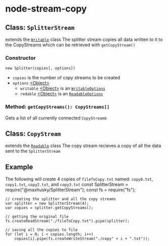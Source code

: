 # node-stream-copy
## Class: `SplitterStream`
extends the [`Writable`](https://nodejs.org/dist/latest-v16.x/docs/api/stream.html#class-streamwritable) class
The splitter stream copies all data written to it to the CopyStreams which can be retrieved with `getCopyStream()`
### Constructor
`new Splitter(copies[, options])`
- `copies` is the number of copy streams to be created
- `options` [\<Object\>](https://developer.mozilla.org/en-US/docs/Web/JavaScript/Reference/Global_Objects/Object)
  - `writable` [\<Object\>](https://developer.mozilla.org/en-US/docs/Web/JavaScript/Reference/Global_Objects/Object) is an [`WritableOptions`](https://nodejs.org/dist/latest-v16.x/docs/api/stream.html#new-streamwritableoptions)
  - `redable` [\<Object\>](https://developer.mozilla.org/en-US/docs/Web/JavaScript/Reference/Global_Objects/Object) is an [`ReadableOptions`](https://nodejs.org/dist/latest-v16.x/docs/api/stream.html#new-streamreadableoptions)
### Method: `getCopyStreams(): CopyStreams[]`
Gets a list of all currently connected `CopyStream`s
## Class: `CopyStream`
extends the [`Readable`](https://nodejs.org/dist/latest-v16.x/docs/api/stream.html#class-streamreadable) class
The copy stream recieves a copy of all the data sent to the `SplitterStream`

## Example
The following will create 4 copies of `fileToCopy.txt` named: `copy0.txt`, `copy1.txt`, `copy2.txt`, and `copy3.txt`
    const SplitterStream = require("@maxhusky/SplitterStream");
    const fs = require("fs");
    
    // creating the splitter and all the copy streams
    var splitter = new SplitterStream(4);
    var copies = splitter.getCopyStreams();
    
    // getting the original file
    fs.createReadStream("./fileToCopy.txt").pipe(splitter);
    
    // saving all the copies to file
    for (let i = 0; i < copies.length; i++)
        copies[i].pipe(fs.createWriteStream("./copy" + i + ".txt"));
